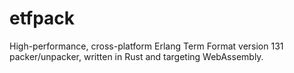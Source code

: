 # etfpack

High-performance, cross-platform Erlang Term Format version 131 packer/unpacker,
written in Rust and targeting WebAssembly.
